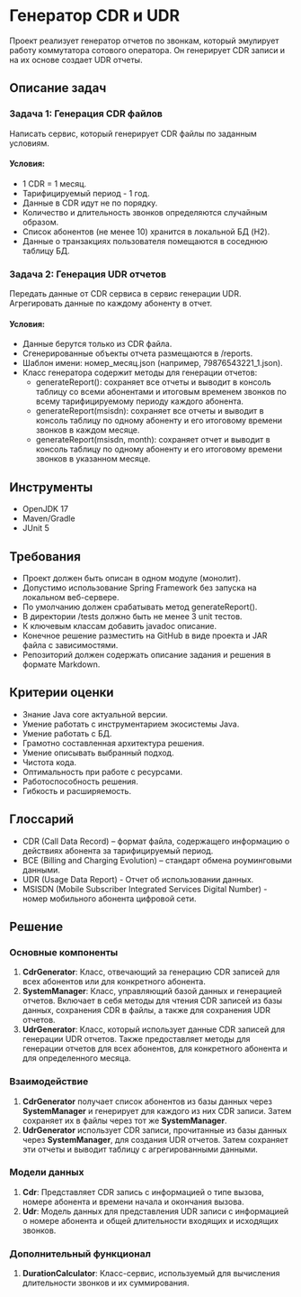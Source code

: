 # Генератор CDR и UDR

Проект реализует генератор отчетов по звонкам, который эмулирует работу коммутатора сотового оператора. Он генерирует CDR записи и на их основе создает UDR отчеты.

## Описание задач

### Задача 1: Генерация CDR файлов

Написать сервис, который генерирует CDR файлы по заданным условиям.

#### Условия:
- 1 CDR = 1 месяц.
- Тарифицируемый период - 1 год.
- Данные в CDR идут не по порядку.
- Количество и длительность звонков определяются случайным образом.
- Список абонентов (не менее 10) хранится в локальной БД (H2).
- Данные о транзакциях пользователя помещаются в соседнюю таблицу БД.

### Задача 2: Генерация UDR отчетов

Передать данные от CDR сервиса в сервис генерации UDR. Агрегировать данные по каждому абоненту в отчет.

#### Условия:
- Данные берутся только из CDR файла.
- Сгенерированные объекты отчета размещаются в /reports.
- Шаблон имени: номер_месяц.json (например, 79876543221_1.json).
- Класс генератора содержит методы для генерации отчетов:
    - generateReport(): сохраняет все отчеты и выводит в консоль таблицу со всеми абонентами и итоговым временем звонков по всему тарифицируемому периоду каждого абонента.
    - generateReport(msisdn): сохраняет все отчеты и выводит в консоль таблицу по одному абоненту и его итоговому времени звонков в каждом месяце.
    - generateReport(msisdn, month): сохраняет отчет и выводит в консоль таблицу по одному абоненту и его итоговому времени звонков в указанном месяце.

## Инструменты

- OpenJDK 17
- Maven/Gradle
- JUnit 5

## Требования

- Проект должен быть описан в одном модуле (монолит).
- Допустимо использование Spring Framework без запуска на локальном веб-сервере.
- По умолчанию должен срабатывать метод generateReport().
- В директории /tests должно быть не менее 3 unit тестов.
- К ключевым классам добавить javadoc описание.
- Конечное решение разместить на GitHub в виде проекта и JAR файла с зависимостями.
- Репозиторий должен содержать описание задания и решения в формате Markdown.

## Критерии оценки

- Знание Java core актуальной версии.
- Умение работать с инструментарием экосистемы Java.
- Умение работать с БД.
- Грамотно составленная архитектура решения.
- Умение описывать выбранный подход.
- Чистота кода.
- Оптимальность при работе с ресурсами.
- Работоспособность решения.
- Гибкость и расширяемость.

## Глоссарий

- CDR (Call Data Record) – формат файла, содержащего информацию о действиях абонента за тарифицируемый период.
- BCE (Billing and Charging Evolution) – стандарт обмена роуминговыми данными.
- UDR (Usage Data Report) - Отчет об использовании данных.
- MSISDN (Mobile Subscriber Integrated Services Digital Number) - номер мобильного абонента цифровой сети.

## Решение

### Основные компоненты
1. **CdrGenerator**: Класс, отвечающий за генерацию CDR записей для всех абонентов или для конкретного абонента.
2. **SystemManager**: Класс, управляющий базой данных и генерацией отчетов. Включает в себя методы для чтения CDR записей из базы данных, сохранения CDR в файлы, а также для сохранения UDR отчетов.
3. **UdrGenerator**: Класс, который использует данные CDR записей для генерации UDR отчетов. Также предоставляет методы для генерации отчетов для всех абонентов, для конкретного абонента и для определенного месяца.

### Взаимодействие
1. **CdrGenerator** получает список абонентов из базы данных через **SystemManager** и генерирует для каждого из них CDR записи. Затем сохраняет их в файлы через тот же **SystemManager**.
2. **UdrGenerator** использует CDR записи, прочитанные из базы данных через **SystemManager**, для создания UDR отчетов. Затем сохраняет эти отчеты и выводит таблицу с агрегированными данными.

### Модели данных
1. **Cdr**: Представляет CDR запись с информацией о типе вызова, номере абонента и времени начала и окончания вызова.
2. **Udr**: Модель данных для представления UDR записи с информацией о номере абонента и общей длительности входящих и исходящих звонков.

### Дополнительный функционал
1. **DurationCalculator**: Класс-сервис, используемый для вычисления длительности звонков и их суммирования.


